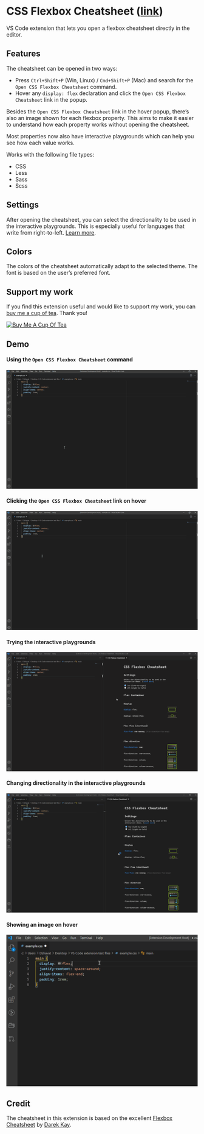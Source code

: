 # CSS Flexbox Cheatsheet ([link](https://marketplace.visualstudio.com/items?itemName=dzhavat.css-flexbox-cheatsheet))

VS Code extension that lets you open a flexbox cheatsheet directly in the editor.

## Features

The cheatsheet can be opened in two ways:

* Press `Ctrl+Shift+P` (Win, Linux) / `Cmd+Shift+P` (Mac) and search for the `Open CSS Flexbox Cheatsheet` command.
* Hover any `display: flex` declaration and click the `Open CSS Flexbox Cheatsheet` link in the popup.

Besides the `Open CSS Flexbox Cheatsheet` link in the hover popup, there’s also an image shown for each flexbox property. This aims to make it easier to understand how each property works without opening the cheatsheet.

Most properties now also have interactive playgrounds which can help you see how each value works.

Works with the following file types:

* CSS
* Less
* Sass
* Scss

## Settings

After opening the cheatsheet, you can select the directionality to be used in the interactive playgrounds. This is especially useful for languages that write from right-to-left. [Learn more](https://developer.mozilla.org/en-US/docs/Web/HTML/Global_attributes/dir).

## Colors

The colors of the cheatsheet automatically adapt to the selected theme. The font is based on the user’s preferred font.

## Support my work

If you find this extension useful and would like to support my work, you can [buy me a cup of tea](https://www.buymeacoffee.com/dzhavat). Thank you!

[![Buy Me A Cup Of Tea](images/buy-me-a-cup-of-tea.png)](https://www.buymeacoffee.com/dzhavat)

## Demo

#### Using the `Open CSS Flexbox Cheatsheet` command

![Demo using "Open CSS Flexbox Cheatsheet" the command](images/demo/command.gif)

#### Clicking the `Open CSS Flexbox Cheatsheet` link on hover

![Demo opening the cheatsheet by clicking the "Open CSS Flexbox Cheatsheet" command](images/demo/hover.gif)

#### Trying the interactive playgrounds

![Trying the interactive playgrounds](images/demo/interactive-playgrounds.gif)

#### Changing directionality in the interactive playgrounds

![Demo changing directionality](images/demo/changing-directionality.gif)

#### Showing an image on hover

![Demo showing an image on hover](images/demo/hover-image.gif)

## Credit

The cheatsheet in this extension is based on the excellent [Flexbox Cheatsheet](https://darekkay.com/dev/flexbox-cheatsheet.html) by [Darek Kay](https://darekkay.com/).
